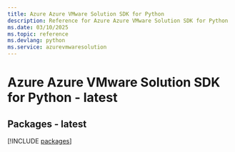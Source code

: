 ```yaml
---
title: Azure Azure VMware Solution SDK for Python
description: Reference for Azure Azure VMware Solution SDK for Python
ms.date: 03/10/2025
ms.topic: reference
ms.devlang: python
ms.service: azurevmwaresolution
---
```

# Azure Azure VMware Solution SDK for Python - latest
## Packages - latest
[!INCLUDE [packages](azure-vmware-solution-index.md)]